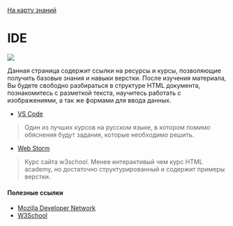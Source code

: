 <a href="https://github.com/js-machine/dashboard/blob/master/knowledge-map/MAP.md#basis">На карту знаний</a>
 
 # IDE
![](./images/roadmap-basic.png)

Данная страница содержит ссылки на ресурсы и курсы, позволяющие получить базовые знания и навыки верстки. После изучения материала, Вы будете свободно разбираться в структуре HTML документа, познакомитесь с разметкой текста, научитесь работать с изображениями, а так же формами для ввода данных.
   
* [VS Code](https://code.visualstudio.com/  )

> Один из лучших курсов на русском языке, в котором помимо обяснения будут задания, которые необходимо решить.

* [Web Storm](https://www.jetbrains.com/student/)

> Курс сайта w3school. Менее интерактивый чем курс HTML academy, но достаточно структурированный и содержит примеры верстки.

#### Полезные ссылки

* [Mozilla Developer Network](https://developer.mozilla.org/en-US/docs/Web/HTML)
* [W3School](https://www.w3schools.com/)
